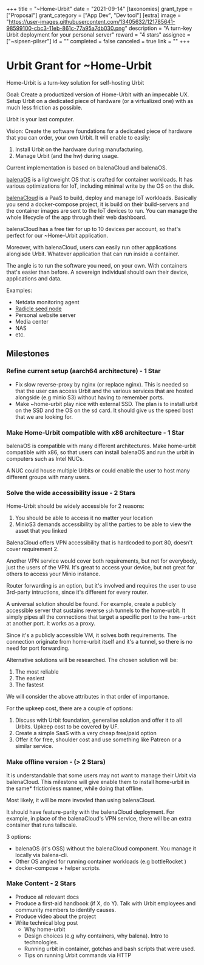 +++
title = "~Home-Urbit"
date = "2021-09-14"
[taxonomies]
grant_type = ["Proposal"]
grant_category = ["App Dev", "Dev tool"]
[extra]
image = "https://user-images.githubusercontent.com/13405632/121785641-98599100-cbc3-11eb-861c-77a95a7db030.png"
description = "A turn-key Urbit deployment for your personal server"
reward = "4 stars"
assignee = ["~sipsen-pilser"]
id = ""
completed = false
canceled = true
link = ""
+++

# Urbit Grant for ~Home-Urbit

Home-Urbit is a turn-key solution for self-hosting Urbit

Goal: Create a productized version of Home-Urbit with an impecable UX. Setup Urbit on a dedicated piece of hardware (or a virtualized one) with as much less friction as possible.

Urbit is your last computer.

Vision: Create the software foundations for a dedicated piece of hardware that you can order, your own Urbit. It will enable to easily:

1. Install Urbit on the hardware during manufacturing.
2. Manage Urbit (and the hw) during usage.

Current implementation is based on balenaCloud and balenaOS.

[balenaOS](https://www.balena.io/os/?) is a lightweight OS that is crafted for container workloads. It has various optimizations for IoT, including minimal write by the OS on the disk.

[balenaCloud](https://www.balena.io/cloud/) is a PaaS to build, deploy and manage IoT workloads. Basically you send a docker-compose project, it is build on their build-servers and the container images are sent to the IoT devices to run. You can manage the whole lifecycle of the app through their web dashboard.

balenaCloud has a free tier for up to 10 devices per account, so that's perfect for our ~Home-Urbit application.

Moreover, with balenaCloud, users can easily run other applications alongisde Urbit. Whatever application that can run inside a container.

The angle is to run the software you need, on your own. With containers that's easier than before. A sovereign individual should own their device, applications and data.

Examples:

- Netdata monitoring agent
- [Radicle seed node](https://radicle.xyz/)
- Personal website server
- Media center
- NAS
- etc.

## Milestones

### Refine current setup (aarch64 architecture) - 1 Star

- Fix slow reverse-proxy by nginx (or replace nginx). This is needed so that the user can access Urbit and the various services that are hosted alongside (e.g minio S3) without having to remember ports.
- Make ~home-urbit play nice with external SSD. The plan is to install urbit on the SSD and the OS on the sd card. It should give us the speed bost that we are looking for.

### Make Home-Urbit compatible with x86 architecture - 1 Star

balenaOS is compatible with many different architectures. Make home-urbit compatible with x86, so that users can install balenaOS and run the urbit in computers such as Intel NUCs.

A NUC could house multiple Urbits or could enable the user to host many different groups with many users.

### Solve the wide accessibility issue - 2 Stars

Home-Urbit should be widely accessible for 2 reasons:

1. You should be able to access it no matter your location
2. MinioS3 demands accessibility by all the parties to be able to view the asset that you linked

BalenaCloud offers VPN accessibility that is hardcoded to port 80, doesn't cover requirement 2.

Another VPN service would cover both requirements, but not for everybody, just the users of the VPN. It's great to access your device, but not great for others to access your Minio instance.

Router forwarding is an option, but it's involved and requires the user to use 3rd-party intructions, since it's different for every router.

A universal solution should be found. For example, create a publicly accessible server that sustains reverse `ssh` tunnels to the home-urbit. It simply pipes all the connections that target a specific port to the `home-urbit` at another port. It works as a proxy.

Since it's a publicly accessible VM, it solves both requirements. The connection originate from home-urbit itself and it's a tunnel, so there is no need for port forwarding.

Alternative solutions will be researched. The chosen solution will be:

1. The most reliable
2. The easiest
3. The fastest

We will consider the above attributes in that order of importance.

For the upkeep cost, there are a couple of options:

1. Discuss with Urbit foundation, generalise solution and offer it to all Urbits. Upkeep cost to be covered by UF.
2. Create a simple SaaS with a very cheap free/paid option
3. Offer it for free, shoulder cost and use something like Patreon or a similar service.

### Make offline version - (> 2 Stars)

It is understandable that some users may not want to manage their Urbit via balenaCloud. This milestone will give enable them to install home-urbit in the same\* frictionless manner, while doing that offline.

Most likely, it will be more invovled than using balenaCloud.

It should have feature-parity with the balenaCloud deployment. For example, in place of the balenaCloud's VPN service, there will be an extra container that runs tailscale.

3 options:

- balenaOS (it's OSS) without the balenaCloud component. You manage it locally via balena-cli.
- Other OS angled for running container workloads (e.g bottleRocket )
- docker-compose + helper scripts.

### Make Content - 2 Stars

- Produce all relevant docs
- Produce a first-aid handbook (if X, do Y). Talk with Urbit employees and community members to identify causes.
- Produce video about the project
- Write technical blog post
  - Why home-urbit
  - Design choices (e.g why containers, why balena). Intro to technologies.
  - Running urbit in container, gotchas and bash scripts that were used.
  - Tips on running Urbit commands via HTTP
